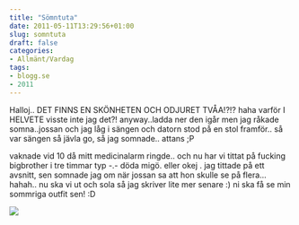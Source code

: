 ```yaml
---
title: "Sömntuta"
date: 2011-05-11T13:29:56+01:00
slug: somntuta
draft: false
categories:
- Allmänt/Vardag
tags:
- blogg.se
- 2011
---
```

Halloj.. DET FINNS EN SKÖNHETEN OCH ODJURET TVÅA!?!? haha varför I HELVETE visste inte jag det?! anyway..ladda ner den igår men jag råkade somna..jossan och jag låg i sängen och datorn stod på en stol framför.. så var sängen så jävla go, så jag somnade.. attans ;P  
  
  
vaknade vid 10 då mitt medicinalarm ringde.. och nu har vi tittat på fucking bigbrother i tre timmar typ -.- döda migö. eller okej . jag tittade på ett avsnitt, sen somnade jag om när jossan sa att hon skulle se på flera... hahah.. nu ska vi ut och sola så jag skriver lite mer senare :) ni ska få se min sommriga outfit sen! :D  
  
  
![](/assets/images/blogg.se/wp_000318_147375518.jpg)